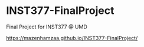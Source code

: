 # INST377-FinalProject
Final Project for INST377 @ UMD

https://mazenhamzaa.github.io/INST377-FinalProject/
